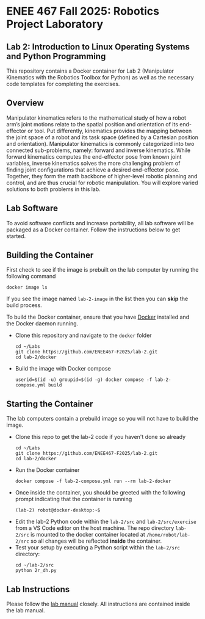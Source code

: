 # ENEE 467 Fall 2025: Robotics Project Laboratory
## Lab 2: Introduction to Linux Operating Systems and Python Programming

This repository contains a Docker container for Lab 2 (Manipulator Kinematics with the Robotics Toolbox for Python) as well as the necessary code templates for completing the exercises.

## Overview

Manipulator kinematics refers to the mathematical study of how a robot arm’s joint motions relate to the spatial position and orientation of its end-effector or tool. Put differently, kinematics provides the mapping between the joint space of a robot and its task space (defined by a Cartesian position and orientation). Manipulator kinematics is commonly categorized into two connected sub-problems, namely: forward and inverse kinematics. While forward kinematics computes the end-effector pose from known joint variables, inverse kinematics solves the more challenging problem of finding joint configurations that achieve a desired end-effector pose. Together, they form the math backbone of higher-level robotic planning and control, and are thus crucial for robotic manipulation. You will explore varied solutions to both problems in this lab.

## Lab Software

To avoid software conflicts and increase portability, all lab software will be packaged as a Docker container. Follow the instructions below to get started.

## Building the Container

First check to see if the image is prebuilt on the lab computer by running the following command
```
docker image ls
```
If you see the image named `lab-2-image` in the list then you can **skip** the build process.

To build the Docker container, ensure that you have [Docker](https://www.docker.com/get-started/) installed and the Docker daemon running.
* Clone this repository and navigate to the `docker` folder
    ```
    cd ~/Labs
    git clone https://github.com/ENEE467-F2025/lab-2.git
    cd lab-2/docker
    ```
* Build the image with Docker compose
    ```
    userid=$(id -u) groupid=$(id -g) docker compose -f lab-2-compose.yml build
    ```

## Starting the Container

The lab computers contain a prebuild image so you will not have to build the image.
* Clone this repo to get the lab-2 code if you haven't done so already
    ```
    cd ~/Labs
    git clone https://github.com/ENEE467-F2025/lab-2.git
    cd lab-2/docker
    ```
* Run the Docker container
    ```
    docker compose -f lab-2-compose.yml run --rm lab-2-docker
    ```
* Once inside the container, you should be greeted with the following prompt indicating that the container is running
    ```
    (lab-2) robot@docker-desktop:~$
    ```
* Edit the lab-2 Python code  within the `lab-2/src` and `lab-2/src/exercise` from a VS Code editor on the host machine. The repo directory `lab-2/src`  is mounted to the docker container located at `/home/robot/lab-2/src` so all changes will be reflected **inside** the container.
* Test your setup by executing a Python script within the `lab-2/src` directory:
    ```
    cd ~/lab-2/src
    python 2r_dh.py
    ```

## Lab Instructions

Please follow the [lab manual](Lab_2_Manipulator_Kinematics.pdf) closely. All instructions are contained inside the lab manual.